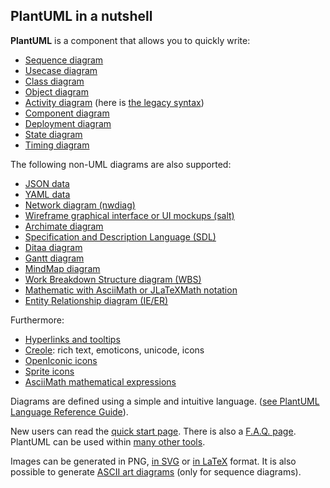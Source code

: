 ## PlantUML in a nutshell

**PlantUML** is a component that allows you to quickly write:

* [Sequence diagram](sequence-diagram)
* [Usecase diagram](use-case-diagram)
* [Class diagram](class-diagram)
* [Object diagram](object-diagram)
* [Activity diagram](activity-diagram-beta) (here is [the legacy syntax](activity-diagram-legacy))
* [Component diagram](component-diagram)
* [Deployment diagram](deployment-diagram)
* [State diagram](state-diagram)
* [Timing diagram](timing-diagram)

The following non-UML diagrams are also supported:

* [JSON data](json)
* [YAML data](yaml)
* [Network diagram (nwdiag)](nwdiag)
* [Wireframe graphical interface or UI mockups (salt)](salt)
* [Archimate diagram](archimate-diagram)
* [Specification and Description Language (SDL)](activity-diagram-beta#sdl)
* [Ditaa diagram](ditaa)
* [Gantt diagram](gantt-diagram)
* [MindMap diagram](mindmap-diagram)
* [Work Breakdown Structure diagram (WBS)](wbs-diagram)
* [Mathematic with AsciiMath or JLaTeXMath notation](ascii-math)
* [Entity Relationship diagram (IE/ER)](ie-diagram)

Furthermore:
* [Hyperlinks and tooltips](link)
* [Creole](creole): rich text, emoticons, unicode, icons
* [OpenIconic icons](openiconic)
* [Sprite icons](sprite)
* [AsciiMath mathematical expressions](ascii-math)

Diagrams are defined using a simple and intuitive language. ([see PlantUML Language Reference Guide](guide)).

New users can read the [quick start page](starting). There is also a [F.A.Q. page](faq). PlantUML can be used within [many other tools](running).

Images can be generated in PNG, [in SVG](svg) or [in LaTeX](latex) format. It is also possible to generate [ASCII art diagrams](ascii-art) (only for sequence diagrams).


